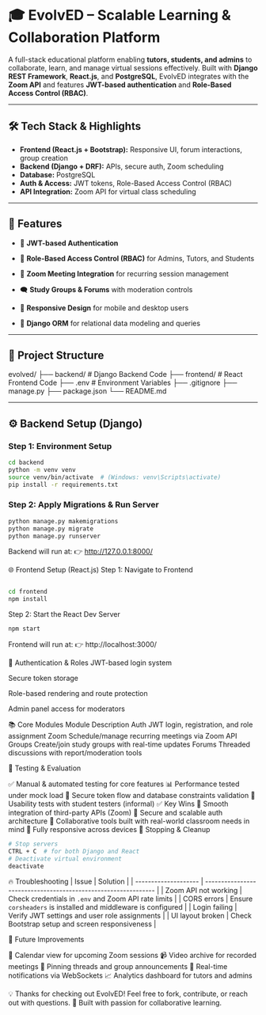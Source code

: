 # 🎓 EvolvED – Scalable Learning & Collaboration Platform

A full-stack educational platform enabling **tutors, students, and admins** to collaborate, learn, and manage virtual sessions effectively. Built with **Django REST Framework**, **React.js**, and **PostgreSQL**, EvolvED integrates with the **Zoom API** and features **JWT-based authentication** and **Role-Based Access Control (RBAC)**.

---

## 🛠 Tech Stack & Highlights

- **Frontend (React.js + Bootstrap):** Responsive UI, forum interactions, group creation
- **Backend (Django + DRF):** APIs, secure auth, Zoom scheduling
- **Database:** PostgreSQL
- **Auth & Access:** JWT tokens, Role-Based Access Control (RBAC)
- **API Integration:** Zoom API for virtual class scheduling

---

## 📌 Features

- 🔐 **JWT-based Authentication**
    
- 🛂 **Role-Based Access Control (RBAC)** for Admins, Tutors, and Students  
- 🎥 **Zoom Meeting Integration** for recurring session management  
- 🗨️ **Study Groups & Forums** with moderation controls  
- 📱 **Responsive Design** for mobile and desktop users  
- 🔄 **Django ORM** for relational data modeling and queries  

---

## 📁 **Project Structure**

evolved/
├── backend/ # Django Backend Code
├── frontend/ # React Frontend Code
├── .env # Environment Variables
├── .gitignore
├── manage.py
├── package.json
└── README.md

---

## ⚙️ **Backend Setup (Django)**

### Step 1: Environment Setup

```bash
cd backend
python -m venv venv
source venv/bin/activate  # (Windows: venv\Scripts\activate)
pip install -r requirements.txt
```
### Step 2: Apply Migrations & Run Server

```bash
python manage.py makemigrations
python manage.py migrate
python manage.py runserver
```
Backend will run at:
👉 http://127.0.0.1:8000/

🌐 Frontend Setup (React.js)
Step 1: Navigate to Frontend
```bash

cd frontend
npm install
```
Step 2: Start the React Dev Server

```bash
npm start
```
Frontend will run at:
👉 http://localhost:3000/

🔐 Authentication & Roles
JWT-based login system

Secure token storage

Role-based rendering and route protection

Admin panel access for moderators

📚 Core Modules
Module	Description
Auth	JWT login, registration, and role assignment
Zoom	Schedule/manage recurring meetings via Zoom API
Groups	Create/join study groups with real-time updates
Forums	Threaded discussions with report/moderation tools

🧪 Testing & Evaluation
  
  ✅ Manual & automated testing for core features
  📊 Performance tested under mock load
  🔐 Secure token flow and database constraints validation
  🧠 Usability tests with student testers (informal)
  ✅ Key Wins
  🔄 Smooth integration of third-party APIs (Zoom)
  🔐 Secure and scalable auth architecture
  💬 Collaborative tools built with real-world classroom needs in mind
  📱 Fully responsive across devices
  🧹 Stopping & Cleanup
```bash
# Stop servers
CTRL + C  # for both Django and React
# Deactivate virtual environment
deactivate
```
🔥 Troubleshooting
| Issue                | Solution                                                       |
| -------------------- | -------------------------------------------------------------- |
| Zoom API not working | Check credentials in `.env` and Zoom API rate limits           |
| CORS errors          | Ensure `corsheaders` is installed and middleware is configured |
| Login failing        | Verify JWT settings and user role assignments                  |
| UI layout broken     | Check Bootstrap setup and screen responsiveness                |

🧭 Future Improvements
  
  📆 Calendar view for upcoming Zoom sessions
  📹 Video archive for recorded meetings
  📌 Pinning threads and group announcements
  🔔 Real-time notifications via WebSockets
  📈 Analytics dashboard for tutors and admins

💡 Thanks for checking out EvolvED!
Feel free to fork, contribute, or reach out with questions.
🚀 Built with passion for collaborative learning.
